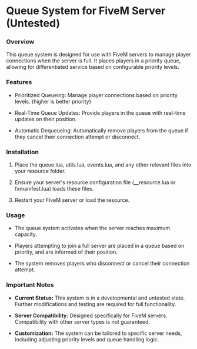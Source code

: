 # Queue System for FiveM Server (Untested)

### Overview

This queue system is designed for use with FiveM servers to manage player connections when the server is full. It places players in a priority queue, allowing for differentiated service based on configurable priority levels.

### Features

* Prioritized Queueing: Manage player connections based on priority levels. (higher is better priority)

* Real-Time Queue Updates: Provide players in the queue with real-time updates on their position.

* Automatic Dequeueing: Automatically remove players from the queue if they cancel their connection attempt or disconnect.

### Installation

1. Place the queue.lua, utils.lua, events.lua, and any other relevant files into your resource folder.

2. Ensure your server's resource configuration file (__resource.lua or fxmanifest.lua) loads these files.

3. Restart your FiveM server or load the resource.

### Usage

* The queue system activates when the server reaches maximum capacity.

* Players attempting to join a full server are placed in a queue based on priority, and are informed of their position.

* The system removes players who disconnect or cancel their connection attempt.

### Important Notes

* **Current Status:** This system is in a developmental and untested state. Further modifications and testing are required for full functionality.

* **Server Compatibility:** Designed specifically for FiveM servers. Compatibility with other server types is not guaranteed.

* **Customization:** The system can be tailored to specific server needs, including adjusting priority levels and queue handling logic.
